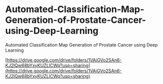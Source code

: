# Automated-Classification-Map-Generation-of-Prostate-Cancer-using-Deep-Learning
Automated Classification Map Generation of Prostate Cancer using Deep Learning

[https://drive.google.com/drive/folders/1VAiGVo2SAn6-KJ2lQw68bYxyKUZLlCWq?usp=sharing](https://drive.google.com/drive/folders/1VAiGVo2SAn6-KJ2lQw68bYxyKUZLlCWq?usp=sharing)
